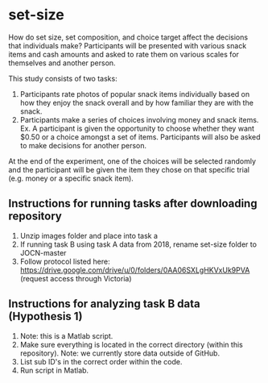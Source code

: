 # set-size
How do set size, set composition, and choice target affect the decisions that individuals make? Participants will be presented with various snack items and cash amounts and asked to rate them on various scales for themselves and another person.

This study consists of two tasks:
  1) Participants rate photos of popular snack items individually based on how they enjoy the snack overall and by how familiar they are with the snack.
  2) Participants make a series of choices involving money and snack items. Ex. A participant is given the opportunity to choose whether they want $0.50 or a choice amongst a set of items. Participants will also be asked to make decisions for another person.
  
At the end of the experiment, one of the choices will be selected randomly and the participant will be given the item they chose on that specific trial (e.g. money or a specific snack item).

## Instructions for running tasks after downloading repository
  1) Unzip images folder and place into task a
  2) If running task B using task A data from 2018, rename set-size folder to JOCN-master
  3) Follow protocol listed here: https://drive.google.com/drive/u/0/folders/0AA06SXLgHKVxUk9PVA (request access through Victoria)

## Instructions for analyzing task B data (Hypothesis 1)
  1) Note: this is a Matlab script.
  2) Make sure everything is located in the correct directory (within this repository).
    Note: we currently store data outside of GitHub.
  3) List sub ID's in the correct order within the code.
  4) Run script in Matlab.
